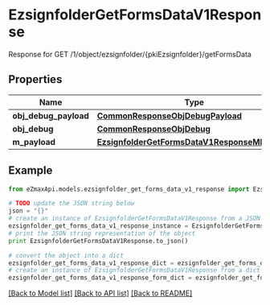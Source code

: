# EzsignfolderGetFormsDataV1Response

Response for GET /1/object/ezsignfolder/{pkiEzsignfolder}/getFormsData

## Properties

Name | Type | Description | Notes
------------ | ------------- | ------------- | -------------
**obj_debug_payload** | [**CommonResponseObjDebugPayload**](CommonResponseObjDebugPayload.md) |  | 
**obj_debug** | [**CommonResponseObjDebug**](CommonResponseObjDebug.md) |  | [optional] 
**m_payload** | [**EzsignfolderGetFormsDataV1ResponseMPayload**](EzsignfolderGetFormsDataV1ResponseMPayload.md) |  | 

## Example

```python
from eZmaxApi.models.ezsignfolder_get_forms_data_v1_response import EzsignfolderGetFormsDataV1Response

# TODO update the JSON string below
json = "{}"
# create an instance of EzsignfolderGetFormsDataV1Response from a JSON string
ezsignfolder_get_forms_data_v1_response_instance = EzsignfolderGetFormsDataV1Response.from_json(json)
# print the JSON string representation of the object
print EzsignfolderGetFormsDataV1Response.to_json()

# convert the object into a dict
ezsignfolder_get_forms_data_v1_response_dict = ezsignfolder_get_forms_data_v1_response_instance.to_dict()
# create an instance of EzsignfolderGetFormsDataV1Response from a dict
ezsignfolder_get_forms_data_v1_response_form_dict = ezsignfolder_get_forms_data_v1_response.from_dict(ezsignfolder_get_forms_data_v1_response_dict)
```
[[Back to Model list]](../README.md#documentation-for-models) [[Back to API list]](../README.md#documentation-for-api-endpoints) [[Back to README]](../README.md)


